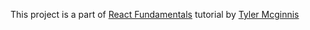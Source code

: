 
<div>
  <p> This project is a part of <a href="https://tylermcginnis.com/courses/react-fundamentals/"> React Fundamentals</a> tutorial by <a href="https://tylermcginnis.com/"> Tyler Mcginnis</a></p>   
</div> 
